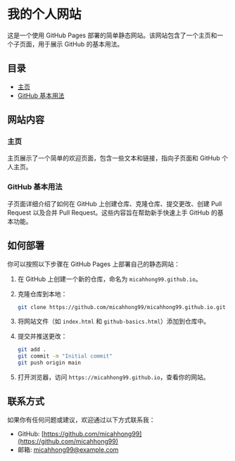 # 我的个人网站

这是一个使用 GitHub Pages 部署的简单静态网站。该网站包含了一个主页和一个子页面，用于展示 GitHub 的基本用法。

## 目录

- [主页](https://micahhong99.github.io)
- [GitHub 基本用法](https://micahhong99.github.io/github-basics.html)

## 网站内容

### 主页

主页展示了一个简单的欢迎页面，包含一些文本和链接，指向子页面和 GitHub 个人主页。

### GitHub 基本用法

子页面详细介绍了如何在 GitHub 上创建仓库、克隆仓库、提交更改、创建 Pull Request 以及合并 Pull Request。这些内容旨在帮助新手快速上手 GitHub 的基本功能。

## 如何部署

你可以按照以下步骤在 GitHub Pages 上部署自己的静态网站：

1. 在 GitHub 上创建一个新的仓库，命名为 `micahhong99.github.io`。
2. 克隆仓库到本地：

    ```bash
    git clone https://github.com/micahhong99/micahhong99.github.io.git
    ```

3. 将网站文件（如 `index.html` 和 `github-basics.html`）添加到仓库中。
4. 提交并推送更改：

    ```bash
    git add .
    git commit -m "Initial commit"
    git push origin main
    ```

5. 打开浏览器，访问 `https://micahhong99.github.io`，查看你的网站。

## 联系方式

如果你有任何问题或建议，欢迎通过以下方式联系我：

- GitHub: [https://github.com/micahhong99](https://github.com/micahhong99)
- 邮箱: micahhong99@example.com
